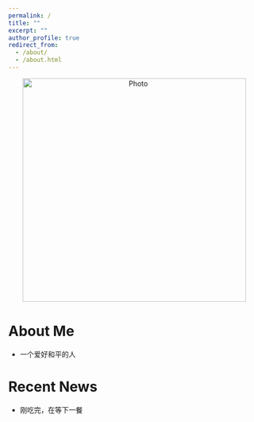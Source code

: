 ```yaml
---
permalink: /
title: ""
excerpt: ""
author_profile: true
redirect_from: 
  - /about/
  - /about.html
---
```


<p align="center">
  <img src="https://shengbinwang.github.io/shengbinblog.github.io/files/shengbinw.jpg?raw=true" alt="Photo" style="width: 450px;"/> 
</p>

# About Me
* 一个爱好和平的人 

# Recent News
* 刚吃完，在等下一餐
